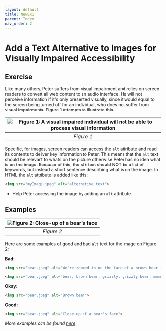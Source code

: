 ```yaml
---
layout: default
title: NewEx1
parent: Index
nav_order: 2
---
```


# Add a Text Alternative to Images for Visually Impaired Accessibility
## Exercise

Like many others, Peter suffers from visual impairment and relies on screen readers to convert all web content to an audio interface. He will not perceive information if it's only presented visually, since it would equal to the screen being turned off for an individual, who does not suffer from visual impairments. Figure 1 attempts to illustrate this. 

| ![Figure 1: A visual impaired individual will not be able to process visual information](https://media.discordapp.net/attachments/363271799594811394/913012062492430366/PCCompare.jpg?width=1070&height=319) | 
|:--:| 
| *Figure 1*|

Specific, for images, screen readers can access the `alt` attribute and read its contents to deliver key information to Peter. This means that the `alt` text should be relevant to whats on the picture otherwise Peter has no idea what is on the image. Because of this, the `alt` text should NOT be a list of keywords, but instead a short sentence describing what is on the image. In HTML the `alt` attribute is added like this: 

```html
<img src="myImage.jpeg" alt="alternative text">
```

- Help Peter accessing the image by adding an `alt` attribute.

## Examples

|![Figure 2: _Close-up of a bear's face_](https://d1mdce1aauxocd.cloudfront.net/_imager/files/Example-Images/Landscape/36/bear_13bf39d392361437fc6b4a44b906c932.jpg) |
|:--:| 
| *Figure 2*|

Here are some examples of good and bad `alt` text for the image on Figure 2:

**Bad:**    
```html
<img src="bear.jpeg" alt="We're zoomed-in on the face of a brown bear – sometimes known as a grizzly – gazing majestically into the middle distance. Perhaps she's hungry, or has spotted a threat?">
```
```html
<img src="bear.jpeg" alt="bear, brown bear, grizzly, grizzly bear, mammal, carnivore">
```
**Okay:**    
```html
<img src="bear.jpeg" alt="Brown bear">
```
**Good:**    
```html
<img src="bear.jpeg" alt="Close-up of a bear's face">
```


*More examples can be found [here][1]*  

[1]: https://supercooldesign.co.uk/blog/how-to-write-good-alt-text
